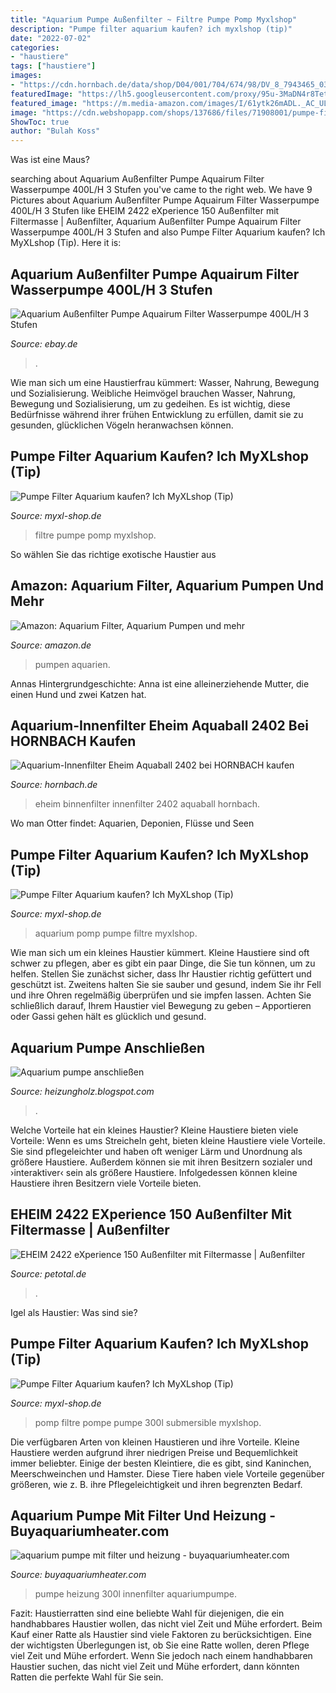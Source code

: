 ```yaml
---
title: "Aquarium Pumpe Außenfilter ~ Filtre Pumpe Pomp Myxlshop"
description: "Pumpe filter aquarium kaufen? ich myxlshop (tip)"
date: "2022-07-02"
categories:
- "haustiere"
tags: ["haustiere"]
images:
- "https://cdn.hornbach.de/data/shop/D04/001/704/674/98/DV_8_7943465_03_4c_DE_20160526142520.jpg"
featuredImage: "https://lh5.googleusercontent.com/proxy/95u-3MaDN4r8Tet-nSjcnVI9Z3opm4DWyh7FkCjzgHvL70SB_Qv0rPrcnXO3qm-t5WVbMD2CVyN09GlXbbdMyNA0=s0-d"
featured_image: "https://m.media-amazon.com/images/I/61ytk26mADL._AC_UL800_QL65_.jpg"
image: "https://cdn.webshopapp.com/shops/137686/files/71908001/pumpe-filter-aquarium.jpg"
ShowToc: true
author: "Bulah Koss"
---
```



Was ist eine Maus?

	

		
searching about Aquarium Außenfilter Pumpe Aquairum Filter Wasserpumpe 400L/H 3 Stufen you've came to the right web. We have 9 Pictures about Aquarium Außenfilter Pumpe Aquairum Filter Wasserpumpe 400L/H 3 Stufen like EHEIM 2422 eXperience 150 Außenfilter mit Filtermasse | Außenfilter, Aquarium Außenfilter Pumpe Aquairum Filter Wasserpumpe 400L/H 3 Stufen and also Pumpe Filter Aquarium kaufen? Ich MyXLshop (Tip). Here it is:
		
    
## Aquarium Außenfilter Pumpe Aquairum Filter Wasserpumpe 400L/H 3 Stufen

<img loading=lazy src="https://i.ebayimg.com/images/g/BfUAAOSw-gBe40p4/s-l400.jpg" onerror="this.onerror=null;this.src='https://tse4.mm.bing.net/th?id=OIP.yy2KDffqXmeX1EKm_ZC3VwAAAA&amp;pid=15.1';" alt="Aquarium Außenfilter Pumpe Aquairum Filter Wasserpumpe 400L/H 3 Stufen">

_Source: ebay.de_

>. 

	

Wie man sich um eine Haustierfrau kümmert: Wasser, Nahrung, Bewegung und Sozialisierung.
Weibliche Heimvögel brauchen Wasser, Nahrung, Bewegung und Sozialisierung, um zu gedeihen. Es ist wichtig, diese Bedürfnisse während ihrer frühen Entwicklung zu erfüllen, damit sie zu gesunden, glücklichen Vögeln heranwachsen können.

    
## Pumpe Filter Aquarium Kaufen? Ich MyXLshop (Tip)

<img loading=lazy src="https://cdn.webshopapp.com/shops/137686/files/71907983/pumpe-filter-aquarium.jpg" onerror="this.onerror=null;this.src='https://tse4.mm.bing.net/th?id=OIP.UHfYvCy_RS04GHm-KO2T1wHaHa&amp;pid=15.1';" alt="Pumpe Filter Aquarium kaufen? Ich MyXLshop (Tip)">

_Source: myxl-shop.de_

>filtre pumpe pomp myxlshop. 

	

So wählen Sie das richtige exotische Haustier aus

    
## Amazon: Aquarium Filter, Aquarium Pumpen Und Mehr

<img loading=lazy src="https://m.media-amazon.com/images/I/61ytk26mADL._AC_UL800_QL65_.jpg" onerror="this.onerror=null;this.src='https://tse1.mm.bing.net/th?id=OIP.6Hyfl6f96ezPFndPHmANbQHaEK&amp;pid=15.1';" alt="Amazon: Aquarium Filter, Aquarium Pumpen und mehr">

_Source: amazon.de_

>pumpen aquarien. 

	

Annas Hintergrundgeschichte: Anna ist eine alleinerziehende Mutter, die einen Hund und zwei Katzen hat.

    
## Aquarium-Innenfilter Eheim Aquaball 2402 Bei HORNBACH Kaufen

<img loading=lazy src="https://cdn.hornbach.de/data/shop/D04/001/704/674/98/DV_8_7943465_03_4c_DE_20160526142520.jpg" onerror="this.onerror=null;this.src='https://tse3.mm.bing.net/th?id=OIP.4fjUrH2Pd6uDHSgk0tamowHaF7&amp;pid=15.1';" alt="Aquarium-Innenfilter Eheim Aquaball 2402 bei HORNBACH kaufen">

_Source: hornbach.de_

>eheim binnenfilter innenfilter 2402 aquaball hornbach. 

	

Wo man Otter findet: Aquarien, Deponien, Flüsse und Seen

    
## Pumpe Filter Aquarium Kaufen? Ich MyXLshop (Tip)

<img loading=lazy src="https://cdn.webshopapp.com/shops/137686/files/71907989/334x334x2/pumpe-filter-aquarium.jpg" onerror="this.onerror=null;this.src='https://tse3.mm.bing.net/th?id=OIP.R0bXqNJX0WKFnqinzy-JkAAAAA&amp;pid=15.1';" alt="Pumpe Filter Aquarium kaufen? Ich MyXLshop (Tip)">

_Source: myxl-shop.de_

>aquarium pomp pumpe filtre myxlshop. 

	

Wie man sich um ein kleines Haustier kümmert.
Kleine Haustiere sind oft schwer zu pflegen, aber es gibt ein paar Dinge, die Sie tun können, um zu helfen. Stellen Sie zunächst sicher, dass Ihr Haustier richtig gefüttert und geschützt ist. Zweitens halten Sie sie sauber und gesund, indem Sie ihr Fell und ihre Ohren regelmäßig überprüfen und sie impfen lassen. Achten Sie schließlich darauf, Ihrem Haustier viel Bewegung zu geben – Apportieren oder Gassi gehen hält es glücklich und gesund.

    
## Aquarium Pumpe Anschließen

<img loading=lazy src="https://lh5.googleusercontent.com/proxy/95u-3MaDN4r8Tet-nSjcnVI9Z3opm4DWyh7FkCjzgHvL70SB_Qv0rPrcnXO3qm-t5WVbMD2CVyN09GlXbbdMyNA0=s0-d" onerror="this.onerror=null;this.src='https://tse3.mm.bing.net/th?id=OIP.gSB1L3QgGqtM8sNbh3a6SQHaF2&amp;pid=15.1';" alt="Aquarium pumpe anschließen">

_Source: heizungholz.blogspot.com_

>. 

	

Welche Vorteile hat ein kleines Haustier?
Kleine Haustiere bieten viele Vorteile:
Wenn es ums Streicheln geht, bieten kleine Haustiere viele Vorteile. Sie sind pflegeleichter und haben oft weniger Lärm und Unordnung als größere Haustiere. Außerdem können sie mit ihren Besitzern sozialer und ›interaktiver‹ sein als größere Haustiere. Infolgedessen können kleine Haustiere ihren Besitzern viele Vorteile bieten.

    
## EHEIM 2422 EXperience 150 Außenfilter Mit Filtermasse | Außenfilter

<img loading=lazy src="https://www.petcdn.de/media/image/ed/c3/d9/eheim-2422-experience-150-aubenfilter-mit-filtermasse-8761-4011708240694FUAdGrA2803Bl_600x600.jpg" onerror="this.onerror=null;this.src='https://tse1.mm.bing.net/th?id=OIP.dE8vn0y9YUX8kdLcAj5alQAAAA&amp;pid=15.1';" alt="EHEIM 2422 eXperience 150 Außenfilter mit Filtermasse | Außenfilter">

_Source: petotal.de_

>. 

	

Igel als Haustier: Was sind sie?

    
## Pumpe Filter Aquarium Kaufen? Ich MyXLshop (Tip)

<img loading=lazy src="https://cdn.webshopapp.com/shops/137686/files/71908001/pumpe-filter-aquarium.jpg" onerror="this.onerror=null;this.src='https://tse3.mm.bing.net/th?id=OIP.qSMfq4SChumTY_gQTIaCEgHaHa&amp;pid=15.1';" alt="Pumpe Filter Aquarium kaufen? Ich MyXLshop (Tip)">

_Source: myxl-shop.de_

>pomp filtre pompe pumpe 300l submersible myxlshop. 

	

Die verfügbaren Arten von kleinen Haustieren und ihre Vorteile.
Kleine Haustiere werden aufgrund ihrer niedrigen Preise und Bequemlichkeit immer beliebter. Einige der besten Kleintiere, die es gibt, sind Kaninchen, Meerschweinchen und Hamster. Diese Tiere haben viele Vorteile gegenüber größeren, wie z. B. ihre Pflegeleichtigkeit und ihren begrenzten Bedarf.

    
## Aquarium Pumpe Mit Filter Und Heizung - Buyaquariumheater.com

<img loading=lazy src="https://m.media-amazon.com/images/I/41jT8n8-VLL._SL500_.jpg" onerror="this.onerror=null;this.src='https://tse3.mm.bing.net/th?id=OIP.yucfwVzF4uLrZm3yOmCUCQHaHa&amp;pid=15.1';" alt="aquarium pumpe mit filter und heizung - buyaquariumheater.com">

_Source: buyaquariumheater.com_

>pumpe heizung 300l innenfilter aquariumpumpe. 

	

Fazit: Haustierratten sind eine beliebte Wahl für diejenigen, die ein handhabbares Haustier wollen, das nicht viel Zeit und Mühe erfordert.
Beim Kauf einer Ratte als Haustier sind viele Faktoren zu berücksichtigen. Eine der wichtigsten Überlegungen ist, ob Sie eine Ratte wollen, deren Pflege viel Zeit und Mühe erfordert. Wenn Sie jedoch nach einem handhabbaren Haustier suchen, das nicht viel Zeit und Mühe erfordert, dann könnten Ratten die perfekte Wahl für Sie sein.

